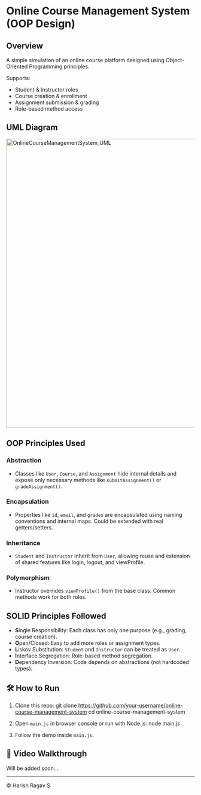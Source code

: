 # Online Course Management System (OOP Design)

## Overview
A simple simulation of an online course platform designed using Object-Oriented Programming principles.

Supports:
- Student & Instructor roles
- Course creation & enrollment
- Assignment submission & grading
- Role-based method access

## UML Diagram

<img width="511" height="773" alt="OnlineCourseManagementSystem_UML" src="https://github.com/user-attachments/assets/fc7f47e9-7f0a-4192-bc44-bdca26ebe037" />


##  OOP Principles Used

### Abstraction
- Classes like `User`, `Course`, and `Assignment` hide internal details and expose only necessary methods like `submitAssignment()` or `gradeAssignment()`.

### Encapsulation
- Properties like `id`, `email`, and `grades` are encapsulated using naming conventions and internal maps. Could be extended with real getters/setters.

### Inheritance
- `Student` and `Instructor` inherit from `User`, allowing reuse and extension of shared features like login, logout, and viewProfile.

### Polymorphism
- Instructor overrides `viewProfile()` from the base class. Common methods work for both roles.

## SOLID Principles Followed

- **S**ingle Responsibility: Each class has only one purpose (e.g., grading, course creation).
- **O**pen/Closed: Easy to add more roles or assignment types.
- **L**iskov Substitution: `Student` and `Instructor` can be treated as `User`.
- **I**nterface Segregation: Role-based method segregation.
- **D**ependency Inversion: Code depends on abstractions (not hardcoded types).

## 🛠️ How to Run
1. Clone this repo:
git clone https://github.com/your-username/online-course-management-system
cd online-course-management-system

2. Open `main.js` in browser console or run with Node.js:
   node main.js

3. Follow the demo inside `main.js`.

## 🎥 Video Walkthrough
Will be added soon...

---

© Harish Ragav S
